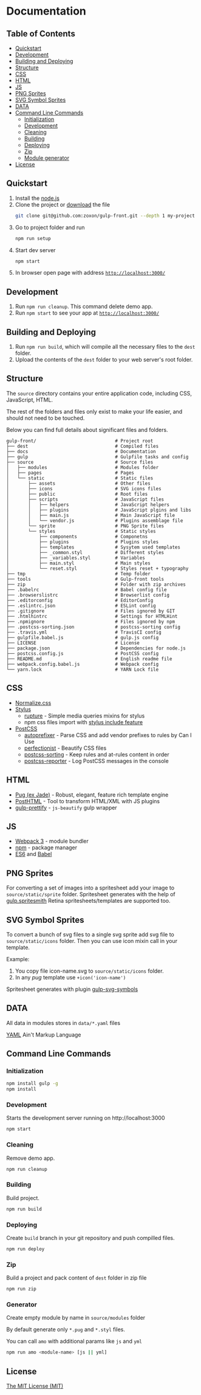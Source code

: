 # Documentation

## Table of Contents
* [Quickstart](#quickstart)
* [Development](#development)
* [Building and Deploying](#building-and-deploying)
* [Structure](#structure)
* [CSS](#css)
* [HTML](#html)
* [JS](#js)
* [PNG Sprites](#png-sprites)
* [SVG Symbol Sprites](#svg-symbol-sprites)
* [DATA](#data)
* [Command Line Commands](#command-line-commands)
	- [Initialization](#initialization)
	- [Development](#development)
	- [Cleaning](#cleaning)
	- [Building](#building)
	- [Deploying](#deploying)
	- [Zip](#zip)
	- [Module generator](#module-generator)
* [License](#license)


<a name="quickstart"></a>
## Quickstart

1. Install the [node.js](https://nodejs.org)
2. Clone the project or [download](https://github.com/zoxon/gulp-front/archive/master.zip) the file
	```sh
	git clone git@github.com:zoxon/gulp-front.git --depth 1 my-project
	```
3. Go to project folder and run
	```sh
	npm run setup
	```
4. Start dev server
	```sh
	npm start
	```
5. In browser open page with address [`http://localhost:3000/`](http://localhost:3000/)


<a name="development"></a>
## Development

1. Run `npm run cleanup`. This command delete demo app.
2. Run `npm start` to see your app at [`http://localhost:3000/`](http://localhost:3000/)


<a name="building-and-deploying"></a>
## Building and Deploying

1. Run `npm run build`, which will compile all the necessary files to the `dest` folder.
2. Upload the contents of the `dest` folder to your web server's root folder.


<a name="structure"></a>
## Structure

The `source` directory contains your entire application code, including CSS, JavaScript, HTML.

The rest of the folders and files only exist to make your life easier, and should not need to be touched.

Below you can find full details about significant files and folders.

```
gulp-front/                             # Project root
├── dest                                # Compiled files
├── docs                                # Documentation
├── gulp                                # Gulpfile tasks and config
├── source                              # Source files
│   ├── modules                         # Modules folder
│   ├── pages                           # Pages
│   └── static                          # Static files
│       ├── assets                      # Other files
│       ├── icons                       # SVG icons files
│       ├── public                      # Root files
│       ├── scripts                     # JavaScript files
│       │   ├── helpers                 # JavaScript helpers
│       │   ├── plugins                 # JavaScript plgins and libs
│       │   ├── main.js                 # Main JavaScript file
│       │   └── vendor.js               # Plugins assemblage file
│       └── sprite                      # PNG Sprite files
│       └── styles                      # Static styles
│           ├── components              # Componetns
│           ├── plugins                 # Plugins styles
│           ├── templates               # Sysytem used templates
│           ├── _common.styl            # Different styles
│           ├── _variables.styl         # Variables
│           ├── main.styl               # Main styles
│           └── reset.styl              # Styles reset + typography
├── tmp                                 # Temp folder
├── tools                               # Gulp-front tools
├── zip                                 # Folder with zip archives
├── .babelrc                            # Babel config file
├── .browserslistrc                     # Browserlist config
├── .editorconfig                       # EditorConfig
├── .eslintrc.json                      # ESLint config
├── .gitignore                          # Files ignored by GIT
├── .htmlhintrc                         # Settings for HTMLHint
├── .npmignore                          # Files ignored by npm
├── .postcss-sorting.json               # postcss-sorting config
├── .travis.yml                         # TravisCI config
├── gulpfile.babel.js                   # gulp.js config
├── LICENSE                             # License
├── package.json                        # Dependencies for node.js
├── postcss.config.js                   # PostCSS config
├── README.md                           # English readme file
├── webpack.config.babel.js             # Webpack config
└── yarn.lock                           # YARN Lock file
```

<a name="css"></a>
## CSS

* [Normalize.css](https://necolas.github.io/normalize.css/)
* [Stylus](http://stylus-lang.com/)
	- [rupture](https://github.com/jescalan/rupture) - Simple media queries mixins for stylus
	- npm css files import with [stylus include feature](https://github.com/jescalan/accord/blob/master/docs/stylus.md#include)
* [PostCSS](http://postcss.org/)
	- [autoprefixer](https://github.com/postcss/autoprefixer) - Parse CSS and add vendor prefixes to rules by Can I Use
	- [perfectionist](https://github.com/ben-eb/perfectionist) - Beautify CSS files
	- [postcss-sorting](https://github.com/hudochenkov/postcss-sorting) - Keep rules and at-rules content in order
	- [postcss-reporter](https://github.com/postcss/postcss-reporter) - Log PostCSS messages in the console


<a name="html"></a>
## HTML

* [Pug (ex Jade)](https://pugjs.org/) - Robust, elegant, feature rich template engine
* [PostHTML](https://github.com/posthtml/posthtml) - Tool to transform HTML/XML with JS plugins
* [gulp-prettify](https://github.com/jonschlinkert/gulp-prettify) - `js-beautify` gulp wrapper


<a name="js"></a>
## JS

* [Webpack 3](https://webpack.js.org/) - module bundler
* [npm](https://www.npmjs.com/) - package manager
* [ES6](http://es6-features.org/) and [Babel](https://babeljs.io/)


<a name="png-sprites"></a>
## PNG Sprites

For converting a set of images into a spritesheet add your image to `source/static/sprite` folder.
Spritesheet generates with the help of [gulp.spritesmith](https://github.com/twolfson/gulp.spritesmith)
Retina spritesheets/templates are supported too.


<a name="svg-symbol-sprites"></a>
## SVG Symbol Sprites

To convert a bunch of svg files to a single svg sprite add svg file to `source/static/icons` folder.
Then you can use icon mixin call in your template.

Example:
1. You copy file icon-name.svg to `source/static/icons` folder.
2. In any *pug* template use `+icon('icon-name')`

Spritesheet generates with plugin [gulp-svg-symbols](https://github.com/Hiswe/gulp-svg-symbols)


<a name="data"></a>
## DATA

All data in modules stores in `data/*.yaml` files

[YAML](http://yaml.org/) Ain't Markup Language


<a name="command-line-commands"></a>
## Command Line Commands


<a name="initialization"></a>
### Initialization

```sh
npm install gulp -g
npm install
```


<a name="development"></a>
### Development

Starts the development server running on http://localhost:3000

```sh
npm start
```


<a name="cleaning"></a>
### Cleaning

Remove demo app.

```sh
npm run cleanup
```


<a name="building"></a>
### Building

Build project.

```sh
npm run build
```


<a name="deploying"></a>
### Deploying

Create `build` branch in your git repository and push compilled files.

```sh
npm run deploy
```


<a name="zip"></a>
### Zip

Build a project and pack content of `dest` folder in zip file

```sh
npm run zip
```


<a name="module-generator"></a>
### Generator

Create empty module by name in `source/modules` folder

By default generate only `*.pug` and `*.styl` files.

You can call `amo` with additional params like `js` and `yml`


```sh
npm run amo <module-name> [js || yml]
```


<a name="license"></a>
## License
[The MIT License (MIT)](../LICENSE)
